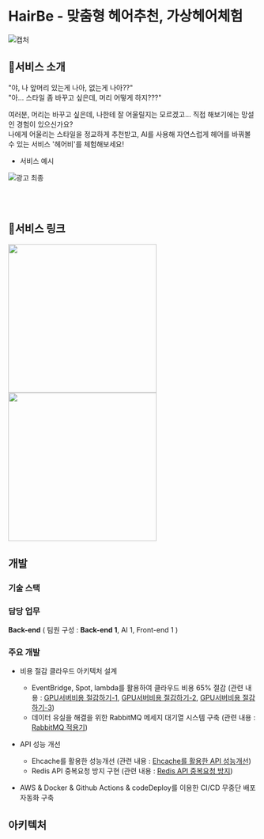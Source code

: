 # HairBe - 맞춤형 헤어추천, 가상헤어체험
![캡처](https://github.com/sebin1213/HairBe/assets/73850629/e5f16402-0ab2-4a94-b2dc-c6fcd0111022)

## 💜서비스 소개
"야, 나 앞머리 있는게 나아, 없는게 나아??" </br>
"아... 스타일 좀 바꾸고 싶은데, 머리 어떻게 하지???"

여러분, 머리는 바꾸고 싶은데, 나한테 잘 어울릴지는 모르겠고... 직접 해보기에는 망설인 경험이 있으신가요? </br>
나에게 어울리는 스타일을 정교하게 추천받고, AI를 사용해 자연스럽게 헤어를 바꿔볼 수 있는 서비스 '헤어비'를 체험해보세요!

- 서비스 예시
  
![광고 최종](https://github.com/sebin1213/HairBe/assets/73850629/f7dccf24-4074-4841-9a86-20d0fb7d1cef)

</br>
</br>



## 🔗서비스 링크
<a href="https://apps.apple.com/kr/app/%ED%97%A4%EC%96%B4%EB%B9%84-%EC%96%BC%EA%B5%B4%ED%98%95-%EB%B6%84%EC%84%9D%EA%B3%BC-%EA%B0%80%EC%83%81%ED%97%A4%EC%96%B4-%EC%B2%B4%ED%97%98/id6452395655">
<img src="https://postfiles.pstatic.net/MjAyMTAyMTNfMTkg/MDAxNjEzMjE2Mjk2Mzg2.-nTH-GRi0FsGzIHZr9U94a3Oe0aW7tOVLO-zPEAZeQcg.ezakZSuLPYU8UFK1R1iZmNLKkGKQhT76PN_5CEs5Hbcg.PNG.kyk0095/%EC%95%B1%EC%8A%A4%ED%86%A0%EC%96%B4-02.png?type=w773" style="width: 300px;">
</a>
<a href="https://play.google.com/store/apps/details?id=com.atowner.hairbe">
<img src="https://postfiles.pstatic.net/MjAyMTAyMTNfMjQ2/MDAxNjEzMjE2MjQ0NzE1.x4HjXVnSDjfnfusoSZMJGch4bw9vuv9CPQFhyvb-4Nwg.1jFT1DFlpIzodiM7teXJceUsgSAibXMQUxBi7iDr2HEg.PNG.kyk0095/%EA%B5%AC%EA%B8%80%ED%94%8C%EB%A0%88%EC%9D%B4.png?type=w773" style="width: 300px;">
</a>

## 개발

### 기술 스택

### 담당 업무
**Back-end** ( 팀원 구성 : **Back-end 1**, AI 1, Front-end 1 )

### 주요 개발
- 비용 절감 클라우드 아키텍처 설계
  - EventBridge, Spot, lambda를 활용하여 클라우드 비용 65% 절감 (관련 내용 : [GPU서버비용 절감하기-1](https://velog.io/@hope1213/GPU%EC%84%9C%EB%B2%84%EB%A5%BC-Spot-Instance-%ED%99%9C%EC%9A%A9%ED%95%B4-%EC%A0%80%EB%A0%B4%ED%95%98%EA%B2%8C-%EC%82%AC%EC%9A%A9%ED%95%B4%EB%B3%B4%EC%9E%90-1), [GPU서버비용 절감하기-2](https://velog.io/@hope1213/AWS%EC%97%90%EC%84%9C-GPU%EC%84%9C%EB%B2%84%EB%A5%BC-%EC%A0%80%EB%A0%B4%ED%95%98%EA%B2%8C-%EC%82%AC%EC%9A%A9%ED%95%B4%EB%B3%B4%EC%9E%90-2), [GPU서버비용 절감하기-3](https://velog.io/@hope1213/AWS%EC%97%90%EC%84%9C-GPU%EC%84%9C%EB%B2%84%EB%A5%BC-%EC%A0%80%EB%A0%B4%ED%95%98%EA%B2%8C-%EC%82%AC%EC%9A%A9%ED%95%B4%EB%B3%B4%EC%9E%90-3))
  - 데이터 유실을 해결을 위한 RabbitMQ 메세지 대기열 시스템 구축 (관련 내용 : [RabbitMQ 적용기](https://velog.io/@hope1213/%EB%8D%B0%EC%9D%B4%ED%84%B0-%EC%9C%A0%EC%8B%A4-%EB%B0%A9%EC%A7%80%EB%A5%BC-%EC%9C%84%ED%95%9C-RabbitMQ-%EC%A0%81%EC%9A%A9))
 
- API 성능 개선
  - Ehcache를 활용한 성능개선 (관련 내용 : [Ehcache를 활용한 API 성능개선](https://velog.io/@hope1213/Ehcache%EB%A5%BC-%ED%99%9C%EC%9A%A9%ED%95%9C-API-%EC%84%B1%EB%8A%A5%EA%B0%9C%EC%84%A0))
  - Redis API 중복요청 방지 구현 (관련 내용 : [Redis API 중복요청 방지](https://velog.io/@hope1213/Redis%EB%A5%BC-%ED%86%B5%ED%95%9C-API-%EC%A4%91%EB%B3%B5%EC%9A%94%EC%B2%AD-%EB%B0%A9%EC%A7%80))

- AWS & Docker & Github Actions & codeDeploy를 이용한 CI/CD 무중단 배포 자동화 구축


## 아키텍처

## 
